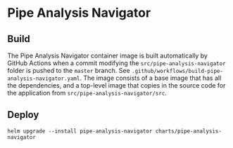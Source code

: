 Pipe Analysis Navigator
============================

Build
------------------------
The Pipe Analysis Navigator container image is built automatically by GitHub Actions when a commit modifying the `src/pipe-analysis-navigator` folder is pushed to the `master` branch. See `.github/workflows/build-pipe-analysis-navigator.yaml`. The image consists of a base image that has all the dependencies, and a top-level image that copies in the source code for the application from `src/pipe-analysis-navigator/src`.

Deploy
------------------------
```
helm upgrade --install pipe-analysis-navigator charts/pipe-analysis-navigator
```